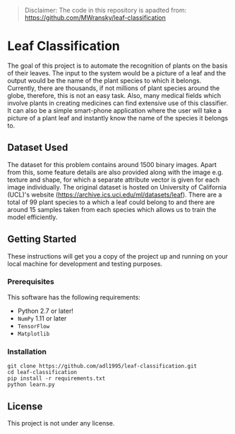 > Disclaimer: The code in this repository is apadted from: https://github.com/MWransky/leaf-classification

# Leaf Classification

The goal of this project is to automate the recognition of plants on the basis of their leaves. The input to the system would be a picture of a leaf and the output would be the name of the plant species to which it belongs. Currently, there are thousands, if not millions of plant species around the globe, therefore, this is not an easy task. Also, many medical fields which involve plants in creating medicines can find extensive use of this classifier. It can also be a simple smart-phone application where the user will take a picture of a plant leaf and instantly know the name of the species it belongs to.

## Dataset Used

The dataset for this problem contains around 1500 binary images. Apart from this, some feature details are also provided along with the image e.g. texture and shape, for which a separate attribute vector is given for each image individually. The original dataset is hosted on University of California (UCL)'s website (https://archive.ics.uci.edu/ml/datasets/leaf). There are a total of 99 plant species to a which a leaf could belong to and there are around 15 samples taken from each species which allows us to train the model efficiently.


## Getting Started

These instructions will get you a copy of the project up and running on your local machine for development and testing purposes.

### Prerequisites

This software has the following requirements:

* Python 2.7 or later!
* `NumPy` 1.11 or later
* `TensorFlow`
* `Matplotlib`
  
### Installation

```
git clone https://github.com/adl1995/leaf-classification.git
cd leaf-classification
pip install -r requirements.txt
python learn.py
```

## License

This project is not under any license.
